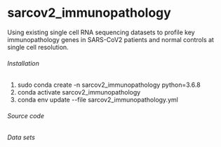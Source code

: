 # sarcov2_immunopathology
Using existing single cell RNA sequencing datasets to profile key immunopathology genes in SARS-CoV2 patients and normal controls at single cell resolution.

###### Installation
1. sudo conda create -n sarcov2_immunopathology python=3.6.8
2. conda activate sarcov2_immunopathology
3. conda env update --file sarcov2_immunopathology.yml 

###### Source code

###### Data sets
